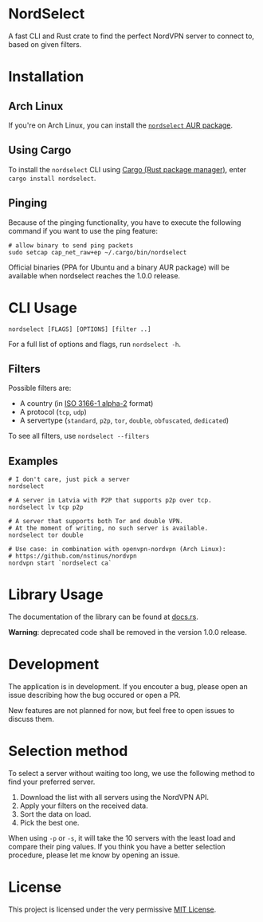 # NordSelect

A fast CLI and Rust crate to find the perfect NordVPN server to connect to, based on given filters.

# Installation

## Arch Linux

If you're on Arch Linux, you can install the [`nordselect` AUR package](https://aur.archlinux.org/packages/nordselect).

## Using Cargo

To install the `nordselect` CLI using [Cargo (Rust package manager)](https://www.rust-lang.org/en-US/install.html), enter `cargo install nordselect`.

## Pinging

Because of the pinging functionality, you have to execute the following command if you want to use the ping feature:

    # allow binary to send ping packets
    sudo setcap cap_net_raw+ep ~/.cargo/bin/nordselect

Official binaries (PPA for Ubuntu and a binary AUR package) will be available when nordselect reaches the 1.0.0 release.

# CLI Usage

    nordselect [FLAGS] [OPTIONS] [filter ..]

For a full list of options and flags, run `nordselect -h`.

## Filters

Possible filters are:
- A country (in [ISO 3166-1 alpha-2](//en.wikipedia.org/wiki/ISO_3166-1_alpha-2) format)
- A protocol (`tcp`, `udp`)
- A servertype (`standard`, `p2p`, `tor`, `double`, `obfuscated`, `dedicated`)

To see all filters, use `nordselect --filters`

## Examples

    # I don't care, just pick a server
    nordselect
    
    # A server in Latvia with P2P that supports p2p over tcp.
    nordselect lv tcp p2p

    # A server that supports both Tor and double VPN.
    # At the moment of writing, no such server is available.
    nordselect tor double

    # Use case: in combination with openvpn-nordvpn (Arch Linux):
    # https://github.com/nstinus/nordvpn
    nordvpn start `nordselect ca`

# Library Usage

The documentation of the library can be found at [docs.rs](https://docs.rs/nordselect/).

**Warning**: deprecated code shall be removed in the version 1.0.0 release.

# Development

The application is in development. If you encouter a bug, please open an issue describing how the bug occured or open a PR.

New features are not planned for now, but feel free to open issues to discuss them.

# Selection method

To select a server without waiting too long, we use the following method to find your preferred server.

1. Download the list with all servers using the NordVPN API.
2. Apply your filters on the received data.
3. Sort the data on load.
4. Pick the best one.

When using `-p` or `-s`, it will take the 10 servers with the least load and compare their ping values.
If you think you have a better selection procedure, please let me know by opening an issue.

# License

This project is licensed under the very permissive [MIT License](https://opensource.org/licenses/MIT).
